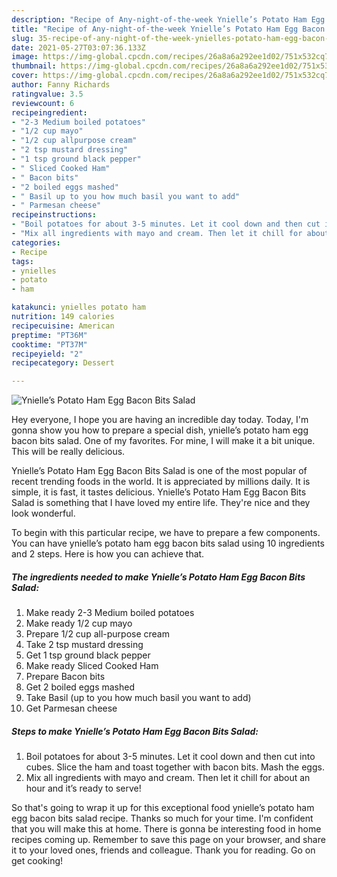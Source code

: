 ```yaml
---
description: "Recipe of Any-night-of-the-week Ynielle’s Potato Ham Egg Bacon Bits Salad"
title: "Recipe of Any-night-of-the-week Ynielle’s Potato Ham Egg Bacon Bits Salad"
slug: 35-recipe-of-any-night-of-the-week-ynielles-potato-ham-egg-bacon-bits-salad
date: 2021-05-27T03:07:36.133Z
image: https://img-global.cpcdn.com/recipes/26a8a6a292ee1d02/751x532cq70/ynielles-potato-ham-egg-bacon-bits-salad-recipe-main-photo.jpg
thumbnail: https://img-global.cpcdn.com/recipes/26a8a6a292ee1d02/751x532cq70/ynielles-potato-ham-egg-bacon-bits-salad-recipe-main-photo.jpg
cover: https://img-global.cpcdn.com/recipes/26a8a6a292ee1d02/751x532cq70/ynielles-potato-ham-egg-bacon-bits-salad-recipe-main-photo.jpg
author: Fanny Richards
ratingvalue: 3.5
reviewcount: 6
recipeingredient:
- "2-3 Medium boiled potatoes"
- "1/2 cup mayo"
- "1/2 cup allpurpose cream"
- "2 tsp mustard dressing"
- "1 tsp ground black pepper"
- " Sliced Cooked Ham"
- " Bacon bits"
- "2 boiled eggs mashed"
- " Basil up to you how much basil you want to add"
- " Parmesan cheese"
recipeinstructions:
- "Boil potatoes for about 3-5 minutes. Let it cool down and then cut into cubes. Slice the ham and toast together with bacon bits. Mash the eggs."
- "Mix all ingredients with mayo and cream. Then let it chill for about an hour and it’s ready to serve!"
categories:
- Recipe
tags:
- ynielles
- potato
- ham

katakunci: ynielles potato ham 
nutrition: 149 calories
recipecuisine: American
preptime: "PT36M"
cooktime: "PT37M"
recipeyield: "2"
recipecategory: Dessert

---
```



![Ynielle’s Potato Ham Egg Bacon Bits Salad](https://img-global.cpcdn.com/recipes/26a8a6a292ee1d02/751x532cq70/ynielles-potato-ham-egg-bacon-bits-salad-recipe-main-photo.jpg)

Hey everyone, I hope you are having an incredible day today. Today, I'm gonna show you how to prepare a special dish, ynielle’s potato ham egg bacon bits salad. One of my favorites. For mine, I will make it a bit unique. This will be really delicious.

Ynielle’s Potato Ham Egg Bacon Bits Salad is one of the most popular of recent trending foods in the world. It is appreciated by millions daily. It is simple, it is fast, it tastes delicious. Ynielle’s Potato Ham Egg Bacon Bits Salad is something that I have loved my entire life. They're nice and they look wonderful.




To begin with this particular recipe, we have to prepare a few components. You can have ynielle’s potato ham egg bacon bits salad using 10 ingredients and 2 steps. Here is how you can achieve that.

<!--inarticleads1-->

##### The ingredients needed to make Ynielle’s Potato Ham Egg Bacon Bits Salad:

1. Make ready 2-3 Medium boiled potatoes
1. Make ready 1/2 cup mayo
1. Prepare 1/2 cup all-purpose cream
1. Take 2 tsp mustard dressing
1. Get 1 tsp ground black pepper
1. Make ready  Sliced Cooked Ham
1. Prepare  Bacon bits
1. Get 2 boiled eggs mashed
1. Take  Basil (up to you how much basil you want to add)
1. Get  Parmesan cheese




<!--inarticleads2-->

##### Steps to make Ynielle’s Potato Ham Egg Bacon Bits Salad:

1. Boil potatoes for about 3-5 minutes. Let it cool down and then cut into cubes. Slice the ham and toast together with bacon bits. Mash the eggs.
1. Mix all ingredients with mayo and cream. Then let it chill for about an hour and it’s ready to serve!




So that's going to wrap it up for this exceptional food ynielle’s potato ham egg bacon bits salad recipe. Thanks so much for your time. I'm confident that you will make this at home. There is gonna be interesting food in home recipes coming up. Remember to save this page on your browser, and share it to your loved ones, friends and colleague. Thank you for reading. Go on get cooking!
